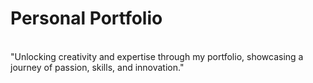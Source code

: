 # Personal Portfolio
<br/>
"Unlocking creativity and expertise through my portfolio, showcasing a journey of passion, skills, and innovation."